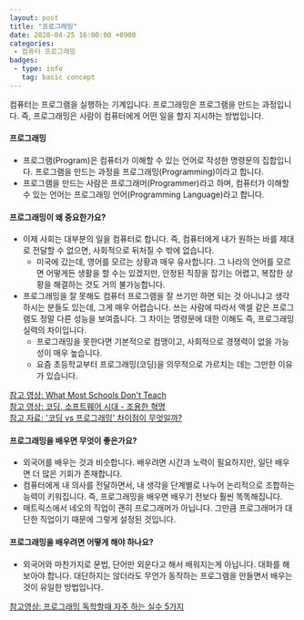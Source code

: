 ```yaml
---
layout: post
title: "프로그래밍"
date: 2020-04-25 16:00:00 +0900
categories: 
 - 컴퓨터 프로그래밍
badges:
 - type: info
   tag: basic concept
---
```


컴퓨터는 프로그램을 실행하는 기계입니다. 프로그래밍은 프로그램을 만드는 과정입니다.
즉, 프로그래밍은 사람이 컴퓨터에게 어떤 일을 할지 지시하는 방법입니다.

<!--more-->

#### **프로그래밍**
- 프로그램(Program)은 컴퓨터가 이해할 수 있는 언어로 작성한 명령문의 집합입니다. 프로그램을 만드는 과정을 프로그래밍(Programming)이라고 합니다.
- 프로그램을 만드는 사람은 프로그래머(Programmer)라고 하며, 컴퓨터가 이해할 수 있는 언어는 프로그래밍 언어(Programming Language)라고 합니다.

#### **프로그래밍이 왜 중요한가요?**
- 이제 사회는 대부분의 일을 컴퓨터로 합니다. 즉, 컴퓨터에게 내가 원하는 바를 제대로 전달할 수 없으면, 사회적으로 뒤처질 수 밖에 없습니다.
  - 미국에 갔는데, 영어를 모르는 상황과 매우 유사합니다. 그 나라의 언어를 모르면 어떻게든 생활을 할 수는 있겠지만, 안정된 직장을 잡기는 어렵고, 복잡한 상황을 해결하는 것도 거의 불가능합니다.
- 프로그래밍을 잘 못해도 컴퓨터 프로그램을 잘 쓰기만 하면 되는 것 아니냐고 생각하시는 분들도 있는데, 그게 매우 어렵습니다. 쓰는 사람에 따라서 엑셀 같은 프로그램도 정말 다른 성능을 보여줍니다. 그 차이는 명령문에 대한 이해도 즉, 프로그래밍 실력의 차이입니다.
  - 프로그래밍을 못한다면 기본적으로 컴맹이고, 사회적으로 경쟁력이 없을 가능성이 매우 높습니다.
  - 요즘 초등학교부터 프로그래밍(코딩)을 의무적으로 가르치는 데는 그만한 이유가 있습니다.

[참고 영상: What Most Schools Don't Teach](https://www.youtube.com/watch?v=nKIu9yen5nc)  
[참고 영상: 코딩, 소프트웨어 시대 - 조용한 혁명](https://www.youtube.com/watch?v=t346si4gy_M)  
[참고 자료: '코딩 vs 프로그래밍' 차이점이 무엇일까?](https://www.codingworldnews.com/article/view/1132)

#### **프로그래밍을 배우면 무엇이 좋은가요?**
- 외국어를 배우는 것과 비슷합니다. 배우려면 시간과 노력이 필요하지만, 일단 배우면 더 많은 기회가 존재합니다.
- 컴퓨터에게 내 의사를 전달하면서, 내 생각을 단계별로 나누어 논리적으로 조합하는 능력이 키워집니다. 즉, 프로그래밍을 배우면 배우기 전보다 훨씬 똑똑해집니다.
- 매트릭스에서 네오의 직업이 괜히 프로그래머가 아닙니다. 그만큼 프로그래머가 대단한 직업이기 때문에 그렇게 설정된 것입니다.

#### **프로그래밍을 배우려면 어떻게 해야 하나요?**
- 외국어와 마찬가지로 문법, 단어만 외운다고 해서 배워지는게 아닙니다. 대화를 해보아야 합니다. 대단하지는 않더라도 무언가 동작하는 프로그램을 만들면서 배우는 것이 유일한 방법입니다.

[참고영상: 프로그래밍 독학할때 자주 하는 실수 5가지](https://www.youtube.com/watch?v=FF6CF8TZIhE)
